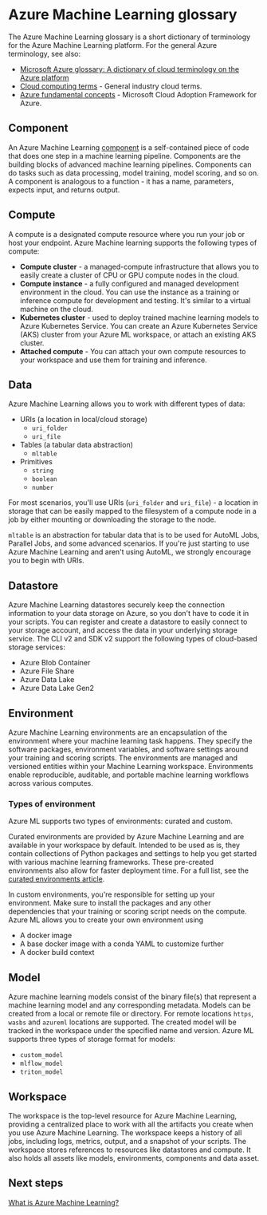  
# Azure Machine Learning glossary

The Azure Machine Learning glossary is a short dictionary of terminology for the Azure Machine Learning platform. For the general Azure terminology, see also:

* [Microsoft Azure glossary: A dictionary of cloud terminology on the Azure platform](../azure-glossary-cloud-terminology.md)
* [Cloud computing terms](https://azure.microsoft.com/overview/cloud-computing-dictionary/) - General industry cloud terms.
* [Azure fundamental concepts](/azure/cloud-adoption-framework/ready/considerations/fundamental-concepts) - Microsoft Cloud Adoption Framework for Azure.

## Component

An Azure Machine Learning [component](concept-component.md) is a self-contained piece of code that does one step in a machine learning pipeline. Components are the building blocks of advanced machine learning pipelines. Components can do tasks such as data processing, model training, model scoring, and so on. A component is analogous to a function - it has a name, parameters, expects input, and returns output. 


## Compute

A compute is a designated compute resource where you run your job or host your endpoint. Azure Machine learning supports the following types of compute:

* **Compute cluster** - a managed-compute infrastructure that allows you to easily create a cluster of CPU or GPU compute nodes in the cloud.
* **Compute instance** - a fully configured and managed development environment in the cloud. You can use the instance as a training or inference compute for development and testing. It's similar to a virtual machine on the cloud.
* **Kubernetes cluster** - used to deploy trained machine learning models to Azure Kubernetes Service. You can create an Azure Kubernetes Service (AKS) cluster from your Azure ML workspace, or attach an existing AKS cluster.
* **Attached compute** - You can attach your own compute resources to your workspace and use them for training and inference.

## Data

Azure Machine Learning allows you to work with different types of data:

* URIs (a location in local/cloud storage)
  * `uri_folder`
  * `uri_file`
* Tables (a tabular data abstraction)
  * `mltable`
* Primitives
  * `string`
  * `boolean`
  * `number`

For most scenarios, you'll use URIs (`uri_folder` and `uri_file`) - a location in storage that can be easily mapped to the filesystem of a compute node in a job by either mounting or downloading the storage to the node.

`mltable` is an abstraction for tabular data that is to be used for AutoML Jobs, Parallel Jobs, and some advanced scenarios. If you're just starting to use Azure Machine Learning and aren't using AutoML, we strongly encourage you to begin with URIs.


## Datastore

Azure Machine Learning datastores securely keep the connection information to your data storage on Azure, so you don't have to code it in your scripts. You can register and create a datastore to easily connect to your storage account, and access the data in your underlying storage service. The CLI v2 and SDK v2 support the following types of cloud-based storage services:

* Azure Blob Container
* Azure File Share
* Azure Data Lake
* Azure Data Lake Gen2

## Environment

Azure Machine Learning environments are an encapsulation of the environment where your machine learning task happens. They specify the software packages, environment variables, and software settings around your training and scoring scripts. The environments are managed and versioned entities within your Machine Learning workspace. Environments enable reproducible, auditable, and portable machine learning workflows across various computes.

### Types of environment

Azure ML supports two types of environments: curated and custom.

Curated environments are provided by Azure Machine Learning and are available in your workspace by default. Intended to be used as is, they contain collections of Python packages and settings to help you get started with various machine learning frameworks. These pre-created environments also allow for faster deployment time. For a full list, see the [curated environments article](resource-curated-environments.md).

In custom environments, you're responsible for setting up your environment. Make sure to install the packages and any other dependencies that your training or scoring script needs on the compute. Azure ML allows you to create your own environment using

* A docker image
* A base docker image with a conda YAML to customize further
* A docker build context

## Model

Azure machine learning models consist of the binary file(s) that represent a machine learning model and any corresponding metadata. Models can be created from a local or remote file or directory. For remote locations `https`, `wasbs` and `azureml` locations are supported. The created model will be tracked in the workspace under the specified name and version. Azure ML supports three types of storage format for models:

* `custom_model`
* `mlflow_model`
* `triton_model`

## Workspace

The workspace is the top-level resource for Azure Machine Learning, providing a centralized place to work with all the artifacts you create when you use Azure Machine Learning. The workspace keeps a history of all jobs, including logs, metrics, output, and a snapshot of your scripts. The workspace stores references to resources like datastores and compute. It also holds all assets like models, environments, components and data asset.

## Next steps

[What is Azure Machine Learning?](overview-what-is-azure-machine-learning.md)
